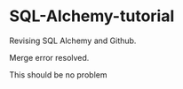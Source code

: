 # SQL-Alchemy-tutorial

Revising SQL Alchemy and Github. 

Merge error resolved.

This should be no problem
